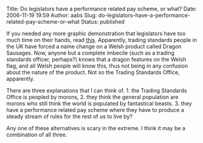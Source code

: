 Title: Do legislators have a performance related pay scheme, or what?
Date: 2006-11-19 19:59
Author: aabs
Slug: do-legislators-have-a-performance-related-pay-scheme-or-what
Status: published

If you needed any more graphic demonstration that legislators have too much time on their hands, read [this](http://feeds.feedburner.com/~r/boingboing/iBag/~3/51039016/uk_regulator_dragon_.html). Apparently, trading standards people in the UK have forced a name change on a Welsh product called Dragon Sausages. Now, anyone but a complete imbecile (such as a trading standards officer, perhaps?) knows that a dragon features on the Welsh flag, and all Welsh people will know this, thus not being in any confusion about the nature of the product. Not so the Trading Standards Office, apparently.

There are three explanations that I can think of. 1. the Trading Standards Office is peopled by morons, 2. they think the general population are morons who still think the world is populated by fantastical beasts. 3. they have a performance related pay scheme where they have to produce a steady stream of rules for the rest of us to live by?

Any one of these alternatives is scary in the extreme. I think it may be a combination of all three.
